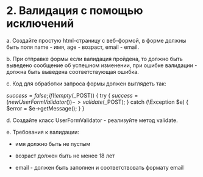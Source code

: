 # 2. Валидация с помощью исключений
a. Создайте простую html-страницу с веб-формой, в форме должны быть поля name - имя, age -
возраст, email - email.

b. При отправке формы если валидация пройдена, то должно быть выведено сообщение об
успешном изменении, при ошибке валидации - должна быть выведена соответствующая ошибка.

c. Код для обработки запроса формы должен выглядеть так:

$success = false;
if (! empty($_POST)) {
try {
$success = (new UserFormValidator())->validate($_POST);
} catch (\Exception $e) {
$error = $e->getMessage();
}
}

d. Создайте класс UserFormValidator - реализуйте метод validate.

e. Требования к валидации:

- имя должно быть не пустым

- возраст должен быть не менее 18 лет

- email - должен быть заполнен и соответствовать формату email
